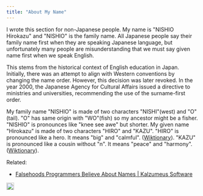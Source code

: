 ```yaml
---
title: "About My Name"
---
```


I wrote this section for non-Japanese people. My name is "NISHIO Hirokazu" and "NISHIO" is the family name.
All Japanese people say their family name first when they are speaking Japanese language, but unfortunately many people are misunderstanding that we must say given name first when we speak English.

This stems from the historical context of English education in Japan.
Initially, there was an attempt to align with Western conventions by changing the name order. However, this decision was later revoked.
In the year 2000, the Japanese Agency for Cultural Affairs issued a directive to ministries and universities, recommending the use of the surname-first order.

My family name "NISHIO" is made of two characters "NISHI"(west) and "O"(tail). "O" has same origin with "WO"(fish) so my ancestor might be a fisher. "NISHIO" is pronounces like "knee see awe" but shorter. My given name "Hirokazu" is made of two characters "HIRO" and "KAZU". "HIRO" is pronounced like a hero. It means "big" and "calmful". ([Wiktionary](https://en.wiktionary.org/wiki/泰)). "KAZU" is pronounced like a cousin without "n". It means "peace" and "harmony". ([Wiktionary](https://en.wiktionary.org/wiki/和)).

Related:
- [Falsehoods Programmers Believe About Names | Kalzumeus Software](https://www.kalzumeus.com/2010/06/17/falsehoods-programmers-believe-about-names/)

<img src='https://scrapbox.io/api/pages/nishio-en/en/icon' alt='en.icon' height="19.5"/>
